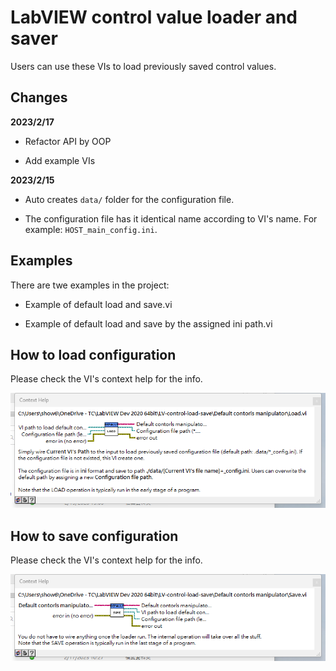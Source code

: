 # LabVIEW control value loader and saver

Users can use these VIs to load previously saved control values.

## Changes

**2023/2/17**

* Refactor API by OOP

* Add example VIs

**2023/2/15**

- Auto creates `data/` folder for the configuration file.

- The configuration file has it identical name according to VI's name. For example: `HOST_main_config.ini`. 

## Examples

There are twe examples in the project:

* Example of default load and save.vi

* Example of default load and save by the assigned ini path.vi



## How to load configuration

Please check the VI's context help for the info.

![](./images/load.png)

## How to save configuration

Please check the VI's context help for the info.

![](./images/save.png)
